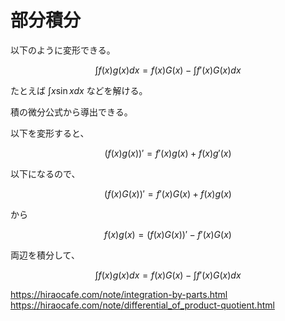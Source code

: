 # 部分積分

以下のように変形できる。

$$
\int f(x) g(x) dx = f(x) G(x) - \int f'(x) G(x) dx
$$

たとえば $\int x \sin{x} dx$ などを解ける。

積の微分公式から導出できる。

以下を変形すると、

$$
(f(x) g(x))' = f'(x) g(x) + f(x) g'(x)
$$

以下になるので、

$$
(f(x) G(x))' = f'(x) G(x) + f(x) g(x)
$$

から

$$
f(x) g(x) = (f(x) G(x))' - f'(x) G(x)
$$

両辺を積分して、

$$
\int f(x) g(x) dx = f(x) G(x) - \int f'(x) G(x) dx
$$

https://hiraocafe.com/note/integration-by-parts.html
https://hiraocafe.com/note/differential_of_product-quotient.html
